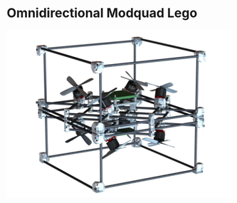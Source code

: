 # Omnidirectional Modquad Lego

<script src="https://embed.github.com/swarmslab/ModQuad-Lego/blob/main/Omnidirectional/STL/Omnidirectional_mod_all.STL"></script>


![](Omnidirectional/omnidirectional_1.JPG)


